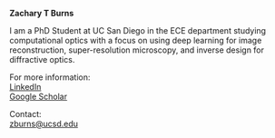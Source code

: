 **Zachary T Burns**

I am a PhD Student at UC San Diego in the ECE department studying computational optics with a focus on using deep learning for image reconstruction, super-resolution microscopy, and inverse design for diffractive optics.

For more information:\
[LinkedIn](https://www.linkedin.com/in/zachary-burns-b25958181/)\
[Google Scholar](https://scholar.google.com/citations?user=BB7j9iwAAAAJ&hl=en)

Contact:\
zburns@ucsd.edu


<!---
Zach-T-Burns/Zach-T-Burns is a ✨ special ✨ repository because its `README.md` (this file) appears on your GitHub profile.
You can click the Preview link to take a look at your changes.
--->
